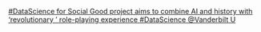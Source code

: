 [#DataScience for Social Good project aims to combine AI and history with ‘revolutionary ’ role-playing experience   #DataScience   @Vanderbilt U](https://qi.tc/qi/113828)